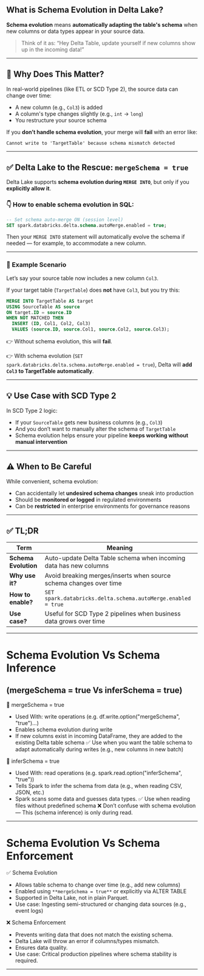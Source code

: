 ## What is **Schema Evolution** in Delta Lake?

**Schema evolution** means **automatically adapting the table's schema** when new columns or data types appear in your source data.

> Think of it as: “Hey Delta Table, update yourself if new columns show up in the incoming data!”

---

## 🧠 Why Does This Matter?

In real-world pipelines (like ETL or SCD Type 2), the source data can change over time:

- A new column (e.g., `Col3`) is added
- A column's type changes slightly (e.g., `int` → `long`)
- You restructure your source schema

If you **don’t handle schema evolution**, your merge will **fail** with an error like:
```
Cannot write to 'TargetTable' because schema mismatch detected
```

---

## ✅ Delta Lake to the Rescue: `mergeSchema = true`

Delta Lake supports **schema evolution during `MERGE INTO`**, but only if you **explicitly allow it**.

### 👇 How to enable schema evolution in SQL:

```sql
-- Set schema auto-merge ON (session level)
SET spark.databricks.delta.schema.autoMerge.enabled = true;
```

Then your `MERGE INTO` statement will automatically evolve the schema if needed — for example, to accommodate a new column.

---

### 🧪 Example Scenario

Let’s say your source table now includes a new column `Col3`.

If your target table (`TargetTable`) does **not** have `Col3`, but you try this:

```sql
MERGE INTO TargetTable AS target
USING SourceTable AS source
ON target.ID = source.ID
WHEN NOT MATCHED THEN
  INSERT (ID, Col1, Col2, Col3)
  VALUES (source.ID, source.Col1, source.Col2, source.Col3);
```

👉 Without schema evolution, this will **fail**.

👉 With schema evolution (`SET spark.databricks.delta.schema.autoMerge.enabled = true`), Delta will **add `Col3` to TargetTable automatically**.

---

## 💡 Use Case with SCD Type 2

In SCD Type 2 logic:
- If your `SourceTable` gets new business columns (e.g., `Col3`)
- And you don’t want to manually alter the schema of `TargetTable`
- Schema evolution helps ensure your pipeline **keeps working without manual intervention**

---

## ⚠️ When to Be Careful

While convenient, schema evolution:
- Can accidentally let **undesired schema changes** sneak into production
- Should be **monitored or logged** in regulated environments
- Can be **restricted** in enterprise environments for governance reasons

---

## ✅ TL;DR

| Term             | Meaning                                                                 |
|------------------|-------------------------------------------------------------------------|
| **Schema Evolution** | Auto-update Delta Table schema when incoming data has new columns      |
| **Why use it?**       | Avoid breaking merges/inserts when source schema changes over time   |
| **How to enable?**    | `SET spark.databricks.delta.schema.autoMerge.enabled = true`         |
| **Use case?**         | Useful for SCD Type 2 pipelines when business data grows over time   |

---

# Schema Evolution Vs Schema Inference
## (mergeSchema = true Vs inferSchema = true)

🔹 mergeSchema = true
- Used With: write operations (e.g. df.write.option("mergeSchema", "true")...)
- Enables schema evolution during write
- If new columns exist in incoming DataFrame, they are added to the existing Delta table schema
✅ Use when you want the table schema to adapt automatically during writes (e.g., new columns in new batch)

🔸 inferSchema = true
- Used With: read operations (e.g. spark.read.option("inferSchema", "true"))
- Tells Spark to infer the schema from data (e.g., when reading CSV, JSON, etc.)
- Spark scans some data and guesses data types.
✅ Use when reading files without predefined schema
❌ Don’t confuse with schema evolution — This (schema inference) is only during read.

------

# Schema Evolution Vs Schema Enforcement

✅ Schema Evolution
- Allows table schema to change over time (e.g., add new columns)
- Enabled using `**mergeSchema = true**` or explicitly via ALTER TABLE
- Supported in Delta Lake, not in plain Parquet.
- Use case: Ingesting semi-structured or changing data sources (e.g., event logs)

❌ Schema Enforcement
- Prevents writing data that does not match the existing schema.
- Delta Lake will throw an error if columns/types mismatch.
- Ensures data quality.
- Use case: Critical production pipelines where schema stability is required.

-----------
